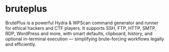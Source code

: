 # bruteplus
BrutePlus is a powerful Hydra &amp; WPScan command generator and runner for ethical hackers and CTF players. It supports SSH, FTP, HTTP, SMTP, RDP, WordPress and more, with smart defaults, clipboard, history, and optional in-terminal execution — simplifying brute-forcing workflows legally and efficiently.
